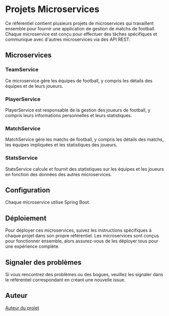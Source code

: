 # Projets Microservices

Ce référentiel contient plusieurs projets de microservices qui travaillent ensemble pour fournir une application de gestion de matchs de football. Chaque microservice est conçu pour effectuer des tâches spécifiques et communique avec d'autres microservices via des API REST.

## Microservices

### TeamService

Ce microservice gère les équipes de football, y compris les détails des équipes et de leurs joueurs.

### PlayerService

PlayerService est responsable de la gestion des joueurs de football, y compris leurs informations personnelles et leurs statistiques.

### MatchService

MatchService gère les matchs de football, y compris les détails des matchs, les équipes impliquées et les statistiques des joueurs.

### StatsService

StatsService calcule et fournit des statistiques sur les équipes et les joueurs en fonction des données des autres microservices.

## Configuration

Chaque microservice utilise Spring Boot.

## Déploiement

Pour déployer ces microservices, suivez les instructions spécifiques à chaque projet dans son propre référentiel. Les microservices sont conçus pour fonctionner ensemble, alors assurez-vous de les déployer tous pour une expérience complète.

## Signaler des problèmes

Si vous rencontrez des problèmes ou des bogues, veuillez les signaler dans le référentiel correspondant en créant une nouvelle issue.

## Auteur

[Auteur du projet](https://github.com/jeankh/spring-boot-microserevices)
